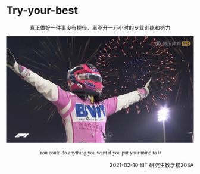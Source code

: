 # Try-your-best
<p align="center">
   真正做好一件事没有捷径，离不开一万小时的专业训练和努力
</p>

<img src="pics/Sergio Perez.jpg" alt="image-20210212182722494" style="zoom: 67%;" align=center/>
   
<p align="center">
   <font face="Times New Roman" >You could do anything you want if you put your mind to it</font>
</p>

<p align="right">
   2021-02-10 BIT 研究生教学楼203A
</p>
